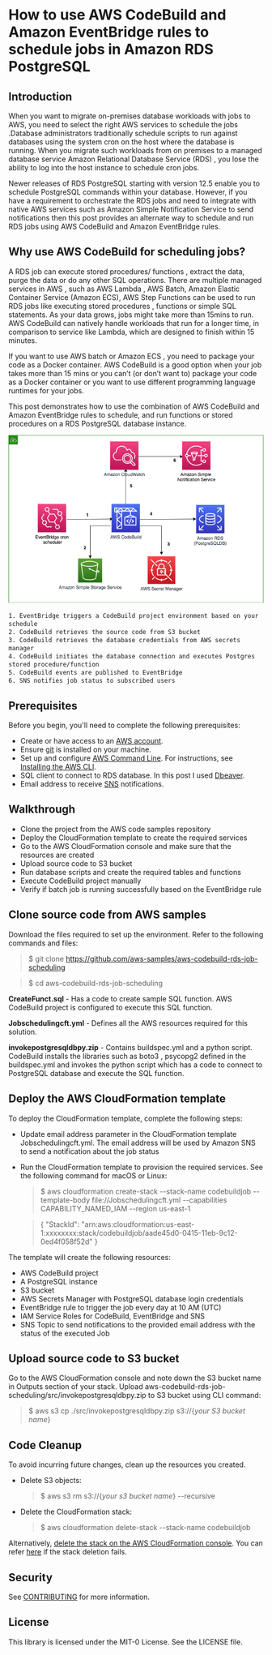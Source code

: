 
# How to use AWS CodeBuild and Amazon EventBridge rules to schedule jobs in Amazon RDS PostgreSQL

## Introduction
When you want to migrate on-premises database workloads with jobs to AWS, you need to select the right AWS services to schedule the jobs .Database administrators traditionally schedule scripts to run against databases using the system cron on the host where the database is running.  When you migrate such workloads from on premises to a managed database service Amazon Relational Database Service (RDS) , you lose the ability to log into the host instance to schedule cron jobs. 

Newer releases of RDS PostgreSQL starting with version 12.5 enable you to schedule PostgreSQL commands within your database. However, if you have a requirement to orchestrate the RDS jobs and need to integrate with native AWS services such as Amazon Simple Notification Service to send notifications then this post provides an alternate way to schedule  and run RDS jobs using AWS CodeBuild and Amazon EventBridge rules.

## Why use AWS CodeBuild for scheduling jobs?
A RDS job can execute stored procedures/ functions , extract the data, purge the data or do any other SQL operations. There are multiple managed services in AWS , such as  AWS Lambda , AWS Batch, Amazon Elastic Container Service (Amazon ECS), AWS Step Functions can be used to run RDS jobs like executing stored procedures , functions or simple SQL statements. As your data grows, jobs might take more than 15mins to run. AWS CodeBuild can natively handle workloads that run for a longer time, in comparison to service like Lambda, which are designed to finish within 15 minutes.

If you want to use AWS batch or Amazon ECS , you need to package your code as a Docker container. AWS CodeBuild is a good option when your job takes more than 15 mins or  you can’t (or don’t want to) package your code as a Docker container or you want to use different programming language runtimes for your jobs. 
 

This post demonstrates how to use the combination of AWS CodeBuild and Amazon EventBridge rules to schedule, and run functions or stored procedures on a RDS PostgreSQL database instance. 

![Alt Text](Architecture-scheduling%20Amazon%20RDS%20jobs%20with%20AWS%20CodeBuild%20and%20Amazon%20EventBridge%20rules.png?raw=true  "Title")

    1. EventBridge triggers a CodeBuild project environment based on your schedule 
    2. CodeBuild retrieves the source code from S3 bucket
    3. CodeBuild retrieves the database credentials from AWS secrets manager
    4. CodeBuild initiates the database connection and executes Postgres stored procedure/function 
    5. CodeBuild events are published to EventBridge
    6. SNS notifies job status to subscribed users



## Prerequisites
Before you begin, you'll need to complete the following prerequisites:
    
   * Create or have access to an [AWS account](https://signin.aws.amazon.com/signin?redirect_uri=https%3A%2F%2Fportal.aws.amazon.com%2Fbilling%2Fsignup%2Fresume&client_id=signup).
   * Ensure [git](https://git-scm.com/downloads) is installed on your machine.
   * Set up and configure [AWS Command Line](http://aws.amazon.com/cli). For instructions, see [Installing the AWS CLI](https://docs.aws.amazon.com/cli/latest/userguide/cli-chap-install.html).
   * SQL client to connect to RDS database. In this post I used [Dbeaver](https://dbeaver.io/ ). 
   * Email address to receive [SNS](https://aws.amazon.com/sns) notifications.



## Walkthrough
    

  * Clone the project from the AWS code samples repository
  * Deploy the CloudFormation template to create the required services
  * Go to the AWS CloudFormation console and make sure that the resources are created
  * Upload source code to S3 bucket 
  * Run database scripts and create the required tables and functions
  * Execute CodeBuild project manually
  * Verify if batch job is running successfully based on the EventBridge rule




## Clone source code from AWS samples
Download the files required to set up the environment. Refer to the following commands and files:

   > $ git clone https://github.com/aws-samples/aws-codebuild-rds-job-scheduling

   > $ cd aws-codebuild-rds-job-scheduling

**CreateFunct.sql** - Has a code to create sample SQL function. AWS CodeBuild project is configured to execute this SQL function.

**Jobschedulingcft.yml** - Defines all the AWS resources required for this solution.

**invokepostgresqldbpy.zip** - Contains buildspec.yml and a python script. CodeBuild installs the libraries such as boto3 , psycopg2 defined in the buildspec.yml and invokes the python script which has a code to connect to PostgreSQL database and execute the SQL function.


## Deploy the AWS CloudFormation template

To deploy the CloudFormation template, complete the following steps:

   * Update email address parameter in the CloudFormation template Jobschedulingcft.yml. The email address will be used by Amazon SNS to send a notification about the job status

   * Run the CloudFormation template to provision the required services. See the following command for macOS or Linux:
        > $ aws cloudformation create-stack --stack-name codebuildjob --template-body file://Jobschedulingcft.yml --capabilities CAPABILITY_NAMED_IAM --region us-east-1
        
        > {
        "StackId": "arn:aws:cloudformation:us-east-1:xxxxxxxx:stack/codebuildjob/aade45d0-0415-11eb-9c12-0ed4f058f52d"
         }

The template will create the following resources:

   * AWS CodeBuild project
   * A PostgreSQL instance
   * S3 bucket
   * AWS Secrets Manager with PostgreSQL database login credentials
   * EventBridge rule to trigger the job every day at 10 AM (UTC)
   * IAM Service Roles for CodeBuild, EventBridge and SNS 
   * SNS Topic to send notifications to the provided email address with the status of the executed Job

## Upload source code to S3 bucket
Go to the AWS CloudFormation console and note down the S3 bucket name in Outputs section of your stack.
Upload aws-codebuild-rds-job-scheduling/src/invokepostgresqldbpy.zip to S3 bucket using CLI command:
 > $ aws s3 cp ./src/invokepostgresqldbpy.zip s3://{*your S3 bucket name*}



## Code Cleanup

To avoid incurring future changes, clean up the resources you created.
   * Delete S3 objects: 
     > $ aws s3 rm s3://{*your s3 bucket name*} --recursive
   * Delete the CloudFormation stack: 
     > $ aws cloudformation delete-stack --stack-name codebuildjob

Alternatively, [delete the stack on the AWS CloudFormation console](https://docs.aws.amazon.com/AWSCloudFormation/latest/UserGuide/cfn-console-delete-stack.html). You can refer [here](https://docs.aws.amazon.com/AWSCloudFormation/latest/UserGuide/troubleshooting.html#troubleshooting-errors-delete-stack-fails) if the stack deletion fails.



## Security

See [CONTRIBUTING](CONTRIBUTING.md#security-issue-notifications) for more information.


## License

This library is licensed under the MIT-0 License. See the LICENSE file.
